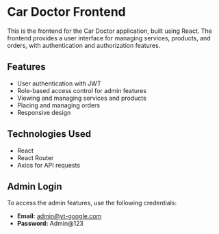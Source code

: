# Car Doctor Frontend

This is the frontend for the Car Doctor application, built using React. The frontend provides a user interface for managing services, products, and orders, with authentication and authorization features.

## Features

- User authentication with JWT
- Role-based access control for admin features
- Viewing and managing services and products
- Placing and managing orders
- Responsive design

## Technologies Used

- React
- React Router
- Axios for API requests

## Admin Login

To access the admin features, use the following credentials:

- **Email:** admin@yt-google.com
- **Password:** Admin@123
